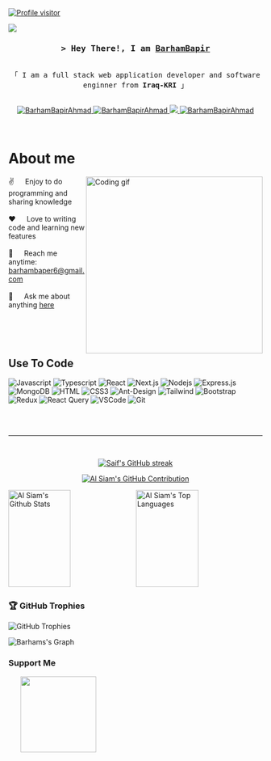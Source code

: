 
 

<a href="https://komarev.com/ghpvc/?username=BarhamBapirAhmad">
  <img align="center" src="https://komarev.com/ghpvc/?username=Baham-Bapir-Ahmad&label=Profile%20views&color=0e75b6&style=flat" alt="Profile visitor" />
</a>
 
<!-- Intro  -->
![](https://user-images.githubusercontent.com/18350557/176309783-0785949b-9127-417c-8b55-ab5a4333674e.gif) 

<h3 align="center">
         <samp>&gt; Hey There!, I am
                <b><a target="_blank" href="https://BarhamBapirAhmad.com">   BarhamBapir</a></b>
        </samp>
</h3>


<p align="center"> 
  <samp>
     <br>
    「 I am a full stack web application developer and software enginner  from <b>Iraq-KRI</b> 」
    <br>
    <br>
  </samp>
</p>
<p align="center">
  
 <a href="[https://linkedin.com/in/al-siam](https://github.com/BarhamBapirAhmad)" target="_blank">
  <img src="https://img.shields.io/badge/LinkedIn-0077B5?style=for-the-badge&logo=linkedin&logoColor=white" alt="BarhamBapirAhmad"/>
 </a>

<a href="https://t.me/barham8177" target="_blank">
  <img src="https://img.shields.io/badge/Telegram-0088cc?style=for-the-badge&logo=telegram&logoColor=white" alt="BarhamBapirAhmad" />
</a>
 <a href="https://twitter.com/20agha02" target="_blank">
  <img src="https://img.shields.io/badge/Twitter-1DA1F2?style=for-the-badge&logo=twitter&logoColor=white" />
 </a>
 <a href="https://instagram.com/8arhamm" target="_blank">
  <img src="https://img.shields.io/badge/Instagram-fe4164?style=for-the-badge&logo=instagram&logoColor=white" alt="BarhamBapirAhmad" />
 </a> 
  
</p>
<br />

<!-- About Section -->
 # About me
 
<p>
 <img align="right" width="350" src="/assets/programmer.gif" alt="Coding gif" />
  
 ✌️ &emsp; Enjoy to do programming and sharing knowledge <br/><br/>
 ❤️ &emsp; Love to writing code and learning new features<br/><br/>
 📧 &emsp; Reach me anytime: barhambaper6@gmail.com<br/><br/>
 💬 &emsp; Ask me about anything [here](https://github.com/BarhamBapirAhmad/BarhamBapirAhmad/issues)

</p>

<br/>
<br/>
<br/>

## Use To Code

![Javascript](https://img.shields.io/badge/Javascript-F0DB4F?style=for-the-badge&labelColor=black&logo=javascript&logoColor=F0DB4F)
![Typescript](https://img.shields.io/badge/Typescript-007acc?style=for-the-badge&labelColor=black&logo=typescript&logoColor=007acc)
![React](https://img.shields.io/badge/-React-61DBFB?style=for-the-badge&labelColor=black&logo=react&logoColor=61DBFB)
 ![Next.js](https://img.shields.io/badge/next.js-000000?style=for-the-badge&logo=nextdotjs&logoColor=white)
![Nodejs](https://img.shields.io/badge/Nodejs-3C873A?style=for-the-badge&labelColor=black&logo=node.js&logoColor=3C873A)
![Express.js](https://img.shields.io/badge/Express.js-000000?style=for-the-badge&logo=express&logoColor=white)
![MongoDB](https://img.shields.io/badge/MongoDB-4EA94B?style=for-the-badge&logo=mongodb&logoColor=white)
![HTML](https://img.shields.io/badge/HTML5-E34F26?style=for-the-badge&logo=html5&logoColor=white)
![CSS3](https://img.shields.io/badge/CSS3-1572B6?style=for-the-badge&logo=css3&logoColor=white)
 ![Ant-Design](https://img.shields.io/badge/AntDesign-0170FE?style=for-the-badge&logo=antdesign&logoColor=white)
![Tailwind](https://img.shields.io/badge/Tailwind_CSS-092749?style=for-the-badge&logo=tailwindcss&logoColor=06B6D4&labelColor=000000)
![Bootstrap](https://img.shields.io/badge/Bootstrap-563D7C?style=for-the-badge&logo=bootstrap&logoColor=white)
 ![Redux](https://img.shields.io/badge/Redux-593D88?style=for-the-badge&logo=redux&logoColor=white)
![React Query](https://img.shields.io/badge/-React_Query-FF4154?style=for-the-badge&logo=react%20query&logoColor=white)
![VSCode](https://img.shields.io/badge/Visual_Studio-0078d7?style=for-the-badge&logo=visual%20studio&logoColor=white)
![Git](https://img.shields.io/badge/Git-F05032?style=for-the-badge&logo=git&logoColor=white)

<br/>

  
<br/>
<hr/>
<br/>
 
<p align="center">
  <a href="https://github.com/BarhamBapirAhmad">
    <img src="https://github-readme-streak-stats.herokuapp.com/?user=BarhamBapirAhmad&theme=radical&border=7F3FBF&background=0D1117" alt="Saif's GitHub streak"/>
  </a>
</p>

<p align="center">
  <a href="https://github.com/BarhamBapirAhmad">
    <img src="https://github-profile-summary-cards.vercel.app/api/cards/profile-details?username=BarhamBapirAhmad&theme=radical" alt="Al Siam's GitHub Contribution"/>
  </a>
</p>

<a> 
    <a href="https://github.com/BarhamBapirAhmad"><img alt="Al Siam's Github Stats" src="https://denvercoder1-github-readme-stats.vercel.app/api?username=BarhamBapirAhmad&show_icons=true&count_private=true&theme=react&border_color=7F3FBF&bg_color=0D1117&title_color=F85D7F&icon_color=F8D866" height="192px" width="49.5%"/></a>
  <a href="https://github.com/BarhamBapirAhmad"><img alt="Al Siam's Top Languages" src="https://denvercoder1-github-readme-stats.vercel.app/api/top-langs/?username=BarhamBapirAhmad&langs_count=8&layout=compact&theme=react&border_color=7F3FBF&bg_color=0D1117&title_color=F85D7F&icon_color=F8D866" height="192px" width="49.5%"/></a>
  <br/>
</a>


### 🏆 GitHub Trophies
![GitHub Trophies](https://github-profile-trophy.vercel.app/?username=BarhamBapirAhmad&theme=matrix&no-frame=true&no-bg=false&margin-w=15)

 
![Barhams's Graph](https://github-readme-activity-graph.vercel.app/graph?username=BarhamBapirAhmad&custom_title=Barham%20Bapir's%20GitHub%20Activity%20Graph&bg_color=0D1117&color=7F3FBF&line=7F3FBF&point=7F3FBF&area_color=FFFFFF&title_color=FFFFFF&area=true)


### Support Me

<ul style="list-style-type: none; margin: 0;">

<li style="display: inline-block; margin-right: 0.25rem;"><a href="https://www.buymeacoffee.com/barhambapir"><img src="https://cdn.buymeacoffee.com/buttons/v2/default-yellow.png" width="150"/></a></li>

</ul> 


 
